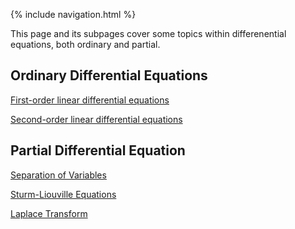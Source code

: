 {% include navigation.html %}

This page and its subpages cover some topics within differenential equations, both ordinary and partial. 

## Ordinary Differential Equations

[First-order linear differential equations](https://rprador.github.io/rprador/differential_eqns/first-order-odes)

[Second-order linear differential equations](https://rprador.github.io/rprador/differential_eqns/second-order-odes)

## Partial Differential Equation

[Separation of Variables](https://rprador.github.io/rprador/differential_eqns/separation_variables)

[Sturm-Liouville Equations](https://rprador.github.io/rprador/differential_eqns/sturm-liouville)

[Laplace Transform](https://rprador.github.io/rprador/differential_eqns/laplace_transform_pde)
